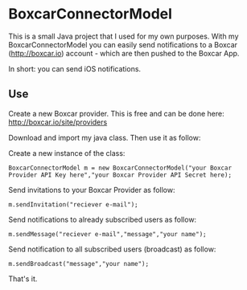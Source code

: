 BoxcarConnectorModel
====================

This is a small Java project that I used for my own purposes. With my BoxcarConnectorModel you can easily
send notifications to a Boxcar (http://boxcar.io) account - which are then pushed to the Boxcar App.

In short: you can send iOS notifications.

Use
---

Create a new Boxcar provider. This is free and can be done here: http://boxcar.io/site/providers

Download and import my java class. Then use it as follow:

Create a new instance of the class:

    BoxcarConnectorModel m = new BoxcarConnectorModel("your Boxcar Provider API Key here","your Boxcar Provider API Secret here);

Send invitations to your Boxcar Provider as follow:

    m.sendInvitation("reciever e-mail");

Send notifications to already subscribed users as follow:

    m.sendMessage("reciever e-mail","message","your name");
    
Send notification to all subscribed users (broadcast) as follow:
    
    m.sendBroadcast("message","your name");

That's it.

